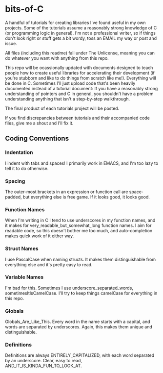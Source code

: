 # bits-of-C
A handful of tutorials for creating libraries I've found useful in my own projects.
Some of the tutorials assume a reasonably strong knowledge of C (or programming logic in general). I'm not a professional writer, so if things don't look right or stuff gets a bit wordy, toss an EMAIL my way or post and issue.

All files (including this readme) fall under The Unlicense, meaning you can do whatever you want with anything from this repo.

This repo will be ocassionally updated with documents designed to teach people how to create useful libraries for accelerating their development (if you're stubborn and like to do things from scratch like me!). Everything will be done in C. Sometimes I'll just upload code that's been heavily documented instead of a tutorial document: If you have a reasonably strong understanding of pointers and C in general, you shouldn't have a problem understanding anything that isn't a step-by-step walkthrough.

The final product of each tutorials project will be posted.

If you find discrepancies between tutorials and their accompanied code files, give me a shout and I'll fix it.

## __Coding Conventions__
### Indentation
I indent with tabs and spaces! I primarily work in EMACS, and I'm too lazy to tell it to do otherwise.

### Spacing
The outer-most brackets in an expression or function call are space-padded, but everything else is free game. If it looks good, it looks good.

### Function Names
When I'm writing in C I tend to use underscores in my function names, and it makes for very\_readable\_but\_somewhat\_long function names. I aim for readable code, so this doesn't bother me too much, and auto-completion makes quick work of it either way.

### Struct Names
I use PascalCase when naming structs. It makes them distinguishable from everything else and it's pretty easy to read.

### Variable Names
I'm bad for this. Sometimes I use underscore_separated_words, sometimesItIsCamelCase. I'll try to keep things camelCase for everything in this repo.

### Globals
Globals\_Are\_Like\_This. Every word in the name starts with a capital, and words are separated by underscores. Again, this makes them unique and distinguishable.

### Definitions
Definitions are always ENTIRELY_CAPITALIZED, with each word separated by an underscore. Clear, easy to read, AND_IT_IS_KINDA_FUN_TO_LOOK_AT.